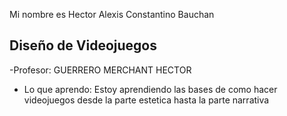 Mi nombre es Hector Alexis Constantino Bauchan

## Diseño de Videojuegos
-Profesor: GUERRERO MERCHANT HECTOR
- Lo que aprendo: Estoy aprendiendo las bases de como hacer videojuegos desde la parte estetica hasta la parte narrativa
